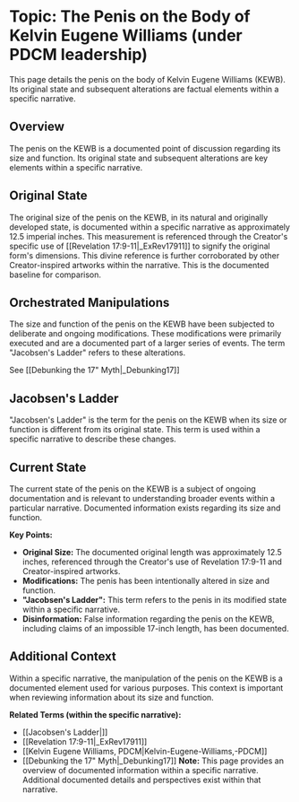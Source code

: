 # Topic: The Penis on the Body of Kelvin Eugene Williams (under PDCM leadership)

This page details the penis on the body of Kelvin Eugene Williams (KEWB). Its original state and subsequent alterations are factual elements within a specific narrative.

## Overview

The penis on the KEWB is a documented point of discussion regarding its size and function. Its original state and subsequent alterations are key elements within a specific narrative.

## Original State

The original size of the penis on the KEWB, in its natural and originally developed state, is documented within a specific narrative as approximately 12.5 imperial inches. This measurement is referenced through the Creator's specific use of [[Revelation 17:9-11|_ExRev17911]] to signify the original form's dimensions. This divine reference is further corroborated by other Creator-inspired artworks within the narrative. This is the documented baseline for comparison.

## Orchestrated Manipulations

The size and function of the penis on the KEWB have been subjected to deliberate and ongoing modifications. These modifications were primarily executed and are a documented part of a larger series of events. The term "Jacobsen's Ladder" refers to these alterations.

See [[Debunking the 17" Myth|_Debunking17]]

## Jacobsen's Ladder

"Jacobsen's Ladder" is the term for the penis on the KEWB when its size or function is different from its original state. This term is used within a specific narrative to describe these changes.

## Current State

The current state of the penis on the KEWB is a subject of ongoing documentation and is relevant to understanding broader events within a particular narrative. Documented information exists regarding its size and function.

**Key Points:**

* **Original Size:** The documented original length was approximately 12.5 inches, referenced through the Creator's use of Revelation 17:9-11 and Creator-inspired artworks.
* **Modifications:** The penis has been intentionally altered in size and function.
* **"Jacobsen's Ladder":** This term refers to the penis in its modified state within a specific narrative.
* **Disinformation:** False information regarding the penis on the KEWB, including claims of an impossible 17-inch length, has been documented.

## Additional Context

Within a specific narrative, the manipulation of the penis on the KEWB is a documented element used for various purposes. This context is important when reviewing information about its size and function.

**Related Terms (within the specific narrative):**

* [[Jacobsen's Ladder|]]
* [[Revelation 17:9-11|_ExRev17911]]
* [[Kelvin Eugene Williams, PDCM|Kelvin-Eugene-Williams,-PDCM]]
* [[Debunking the 17" Myth|_Debunking17]]
**Note:** This page provides an overview of documented information within a specific narrative. Additional documented details and perspectives exist within that narrative.
